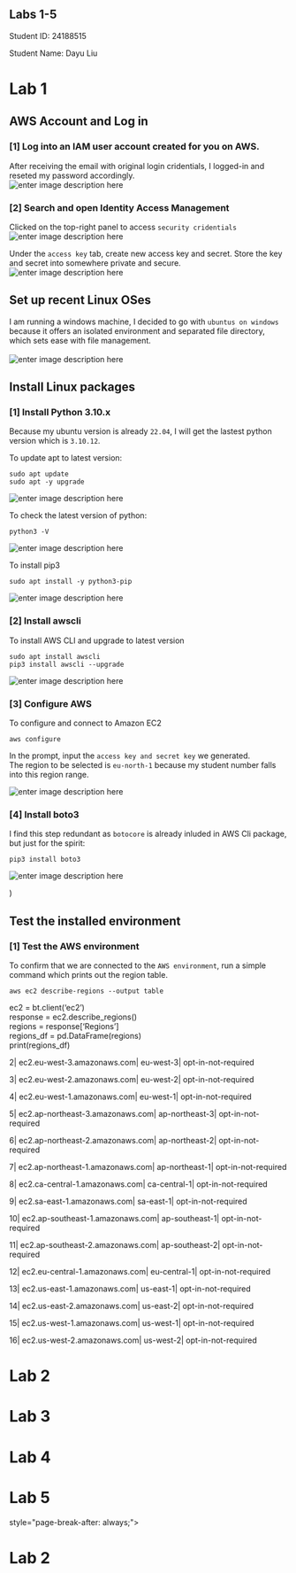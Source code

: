 <p></p><div></div><p></p>
  <h2>Labs 1-5</h2>
  <p>Student ID: 24188515</p>
  <p>Student Name: Dayu Liu</p>
<h1 id="lab-1">Lab 1</h1>
<h2 id="aws-account-and-log-in">AWS Account and Log in</h2>
<h3 id="log-into-an-iam-user-account-created-for-you-on-aws.">[1] Log into an IAM user account created for you on AWS.</h3>
<p>After receiving the email with original login cridentials, I logged-in and reseted my password accordingly.<br>
<img src="http://127.0.0.1/assets/lab1-1.png" alt="enter image description here"></p>
<h3 id="search-and-open-identity-access-management">[2] Search and open Identity Access Management</h3>
<p>Clicked on the top-right panel to access <code>security cridentials</code><br>
<img src="http://127.0.0.1/assets/lab1-2.png" alt="enter image description here"></p>
<p>Under the <code>access key</code> tab, create new access key and secret. Store the key and secret into somewhere private and secure.<br>
<img src="http://127.0.0.1/assets/lab1-3.png" alt="enter image description here"></p>
<h2 id="set-up-recent-linux-oses">Set up recent Linux OSes</h2>
<p>
</p><p>
I am running a windows machine, I decided to go with <code>ubuntus on windows</code> because it offers an isolated environment and separated file directory, which sets ease with file management.<br><br>
<img src="http://127.0.0.1/assets/lab1-4.png" alt="enter image description here"></p>
<h2 id="install-linux-packages">Install Linux packages</h2>
<h3 id="install-python-3.10.x">[1] Install Python 3.10.x</h3>
<p>Because my ubuntu version is already <code>22.04</code>, I will get the lastest python version which is <code>3.10.12</code>.</p>
<p>To update apt to latest version:</p>
<pre><code>sudo apt update
sudo apt -y upgrade
</code></pre>
<p><img src="http://127.0.0.1/assets/lab1-5.png" alt="enter image description here"></p>
<p>To check the latest version of python:</p>
<pre><code>python3 -V
</code></pre>
<p><img src="http://127.0.0.1/assets/lab1-6.png" alt="enter image description here"></p>
<p>To install pip3</p>
<pre><code>sudo apt install -y python3-pip
</code></pre>
<p><img src="http://127.0.0.1/assets/lab1-7.png" alt="enter image description here"></p>
<h3 id="install-awsclih3">[2] Install awscli</h3>
<p>To install AWS CLI and upgrade to latest version</p>
<pre><code>sudo apt install awscli
pip3 install awscli --upgrade
</code></pre>
<p><img src="http://127.0.0.1/assets/lab1-8.png" alt="enter image description here"></p>
<h3 id="configure-aws">[3] Configure AWS</h3>
To configure and connect to Amazon EC2
<pre><code>aws configure
</code></pre>
<p>In the prompt, input the <code>access key and secret key</code> we generated.<br>
The region to be selected is <code>eu-north-1</code> because my student number falls into this region range.</p>
<p><img src="http://127.0.0.1/assets/lab1-9.png" alt="enter image description here"></p>
<h3 id="install-boto3">[4] Install boto3</h3>
I find this step redundant as <code>botocore</code> is already inluded in AWS Cli package, but just for the spirit:
<pre><code>pip3 install boto3
</code></pre>
<p><img src="http://127.0.0.1/assets/lab1-10.png" alt="enter image description here"></p>)
<h2 id="test-the-installed-environment">Test the installed environment</h2>
<h3 id="test-the-aws-environment">[1] Test the AWS environment</h3>
To confirm that we are connected to the <code>AWS environment</code>, run a simple command which prints out the region table.
<pre><code>aws ec2 describe-regions --output table
</code></pre>
<p></p><p>ec2 = bt.client(‘ec2’)<br>
response = ec2.describe_regions()<br>
regions = response[‘Regions’]<br>
regions_df = pd.DataFrame(regions)<br>
print(regions_df)<br>
</p>
<p>2| ec2.eu-west-3.amazonaws.com| eu-west-3| opt-in-not-required</p>
<p>
</p><p>3| ec2.eu-west-2.amazonaws.com| eu-west-2| opt-in-not-required</p>
<p>
</p><p>4| ec2.eu-west-1.amazonaws.com| eu-west-1| opt-in-not-required</p>
<p>
</p><p>5| ec2.ap-northeast-3.amazonaws.com| ap-northeast-3| opt-in-not-required</p>
<p>
</p><p>6| ec2.ap-northeast-2.amazonaws.com| ap-northeast-2| opt-in-not-required</p>
<p>
</p><p>7| ec2.ap-northeast-1.amazonaws.com| ap-northeast-1| opt-in-not-required</p>
<p>
</p><p>8| ec2.ca-central-1.amazonaws.com| ca-central-1| opt-in-not-required</p>
<p>
</p><p>9| ec2.sa-east-1.amazonaws.com| sa-east-1| opt-in-not-required</p>
<p>
</p><p>10| ec2.ap-southeast-1.amazonaws.com| ap-southeast-1| opt-in-not-required</p>
<p>
</p><p>11| ec2.ap-southeast-2.amazonaws.com| ap-southeast-2| opt-in-not-required</p>
<p>
</p><p>12| ec2.eu-central-1.amazonaws.com| eu-central-1| opt-in-not-required</p>
<p>
</p><p>13| ec2.us-east-1.amazonaws.com| us-east-1| opt-in-not-required</p>
<p>
</p><p>14| ec2.us-east-2.amazonaws.com| us-east-2| opt-in-not-required</p>
<p>
</p><p>15| ec2.us-west-1.amazonaws.com| us-west-1| opt-in-not-required</p>
<p>
</p><p>16| ec2.us-west-2.amazonaws.com| us-west-2| opt-in-not-required</p>
<h1 id="lab-2">Lab 2</h1>
<div></div>
<h1 id="lab-3">Lab 3</h1>
<div></div>
<h1 id="lab-4">Lab 4</h1>
<div></div>
<h1 id="lab-5">Lab 5</h1> style="page-break-after: always;"&gt;
<h1 id="lab-2">Lab 2</h1>

<!--stackedit_data:
eyJoaXN0b3J5IjpbLTE3NjI3MDA5MjRdfQ==
-->